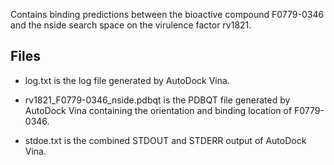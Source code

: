 Contains binding predictions between the bioactive compound F0779-0346 and the nside search space on the virulence factor rv1821.

## Files

- log.txt is the log file generated by AutoDock Vina.

- rv1821_F0779-0346_nside.pdbqt is the PDBQT file generated by AutoDock Vina containing the orientation and binding location of F0779-0346.

- stdoe.txt is the combined STDOUT and STDERR output of AutoDock Vina.

